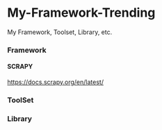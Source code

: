 # My-Framework-Trending
My Framework, Toolset, Library,  etc.

### Framework

#### SCRAPY
https://docs.scrapy.org/en/latest/

### ToolSet



### Library


